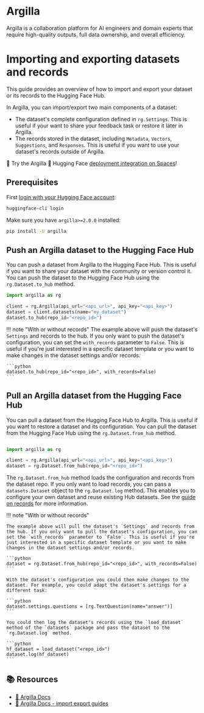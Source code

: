 # Argilla

Argilla is a collaboration platform for AI engineers and domain experts that require high-quality outputs, full data ownership, and overall efficiency.

# Importing and exporting datasets and records

This guide provides an overview of how to import and export your dataset or its records to the Hugging Face Hub.

In Argilla, you can import/export two main components of a dataset:
- The dataset's complete configuration defined in `rg.Settings`. This is useful if your want to share your feedback task or restore it later in Argilla.
- The records stored in the dataset, including `Metadata`, `Vectors`, `Suggestions`, and `Responses`. This is useful if you want to use your dataset's records outside of Argilla.

🚀 Try the Argilla 🤝 Hugging Face [deployment integration on Spaces](https://huggingface.co/docs/hub/en/spaces-sdks-docker-argilla)!

## Prerequisites

First [login with your Hugging Face account](../huggingface_hub/quick-start#login):

```bash
huggingface-cli login
```

Make sure you have `argilla>=2.0.0` installed:

```bash
pip install -U argilla
```

## Push an Argilla dataset to the Hugging Face Hub

You can push a dataset from Argilla to the Hugging Face Hub. This is useful if you want to share your dataset with the community or version control it. You can push the dataset to the Hugging Face Hub using the `rg.Dataset.to_hub` method.

```python
import argilla as rg

client = rg.Argilla(api_url="<api_url>", api_key="<api_key>")
dataset = client.datasets(name="my_dataset")
dataset.to_hub(repo_id="<repo_id>")
```

!!! note "With or without records"
    The example above will push the dataset's `Settings` and records to the hub. If you only want to push the dataset's configuration, you can set the `with_records` parameter to `False`. This is useful if you're just interested in a specific dataset template or you want to make changes in the dataset settings and/or records.

    ```python
    dataset.to_hub(repo_id="<repo_id>", with_records=False)
    ```

## Pull an Argilla dataset from the Hugging Face Hub

You can pull a dataset from the Hugging Face Hub to Argilla. This is useful if you want to restore a dataset and its configuration. You can pull the dataset from the Hugging Face Hub using the `rg.Dataset.from_hub` method.

```python

import argilla as rg

client = rg.Argilla(api_url="<api_url>", api_key="<api_key>")
dataset = rg.Dataset.from_hub(repo_id="<repo_id>")
```

The `rg.Dataset.from_hub` method loads the configuration and records from the dataset repo. If you only want to load records, you can pass a `datasets.Dataset` object to the `rg.Dataset.log` method. This enables you to configure your own dataset and reuse existing Hub datasets. See the [guide on records](record.md) for more information.

!!! note "With or without records"

    The example above will pull the dataset's `Settings` and records from the hub. If you only want to pull the dataset's configuration, you can set the `with_records` parameter to `False`. This is useful if you're just interested in a specific dataset template or you want to make changes in the dataset settings and/or records.

    ```python
    dataset = rg.Dataset.from_hub(repo_id="<repo_id>", with_records=False)
    ```

    With the dataset's configuration you could then make changes to the dataset. For example, you could adapt the dataset's settings for a different task:

    ```python
    dataset.settings.questions = [rg.TextQuestion(name="answer")]
    ```

    You could then log the dataset's records using the `load_dataset` method of the `datasets` package and pass the dataset to the `rg.Dataset.log` method.

    ```python
    hf_dataset = load_dataset("<repo_id>")
    dataset.log(hf_dataset)
    ```

## 📚 Resources

- [🚀 Argilla Docs](https://argilla-io.github.io/argilla/)
- [🚀 Argilla Docs - import export guides](https://argilla-io.github.io/argilla/latest/how_to_guides/import_export/)
